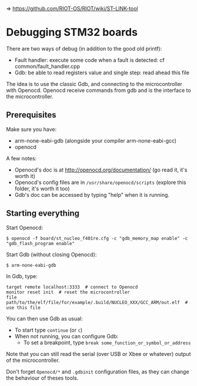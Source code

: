 
=> https://github.com/RIOT-OS/RIOT/wiki/ST-LINK-tool

# Debugging STM32 boards

There are two ways of debug (in addition to the good old printf):

* Fault handler: execute some code when a fault is detected: cf common/fault_handler.cpp
* Gdb: be able to read registers value and single step: read ahead this file

The idea is to use the classic Gdb, and connecting to the microcontroller with Openocd.
Openocd receive commands from gdb and is the interface to the microcontroller.

## Prerequisites

Make sure you have:

* arm-none-eabi-gdb (alongside your compiler arm-none-eabi-gcc)
* openocd

A few notes:

* Openocd's doc is at <http://openocd.org/documentation/> (go read it, it's worth it)
* Openocd's config files are in `/usr/share/openocd/scripts` (explore this folder, it's worth it too)
* Gdb's doc can be accessed by typing "help" when it is running.

## Starting everything

Start Openocd:

```
$ openocd -f board/st_nucleo_f401re.cfg -c "gdb_memory_map enable" -c "gdb_flash_program enable"
```

Start Gdb (without closing Openocd):

```
$ arm-none-eabi-gdb
```

In Gdb, type:

```
target remote localhost:3333  # connect to Openocd
monitor reset init  # reset the microcontroller
file path/to/the/elf/file/for/example/.build/NUCLEO_XXX/GCC_ARM/out.elf  # use this file
```

You can then use Gdb as usual:
* To start type `continue` (or `c`)
* When not running, you can configure Gdb:
    * To set a breakpoint, type `break some_function_or_symbol_or_address`

Note that you can still read the serial (over USB or Xbee or whatever) output of the microcontroller.

Don't forget `Openocd/*` and `.gdbinit` configuration files, as they can change the behaviour of theses tools.
